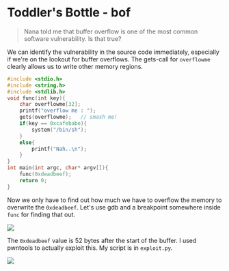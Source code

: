 # Toddler's Bottle - bof

> Nana told me that buffer overflow is one of the most common software vulnerability. 
Is that true?

We can identify the vulnerability in the source code immediately, especially if we're on the lookout for buffer overflows. The gets-call for `overflowme` clearly allows us to write other memory regions. 

```c
#include <stdio.h>
#include <string.h>
#include <stdlib.h>
void func(int key){
	char overflowme[32];
	printf("overflow me : ");
	gets(overflowme);	// smash me!
	if(key == 0xcafebabe){
		system("/bin/sh");
	}
	else{
		printf("Nah..\n");
	}
}
int main(int argc, char* argv[]){
	func(0xdeadbeef);
	return 0;
}
```

Now we only have to find out how much we have to overflow the memory to overwrite the `0xdeadbeef`. Let's use gdb and a breakpoint somewhere inside `func` for finding that out. 

![](https://i.imgur.com/07mAJW8.png)

The `0xdeadbeef` value is 52 bytes after the start of the buffer. I used pwntools to actually exploit this. My script is in `exploit.py`.

![](https://imgur.com/9RrfZ9n.png)

